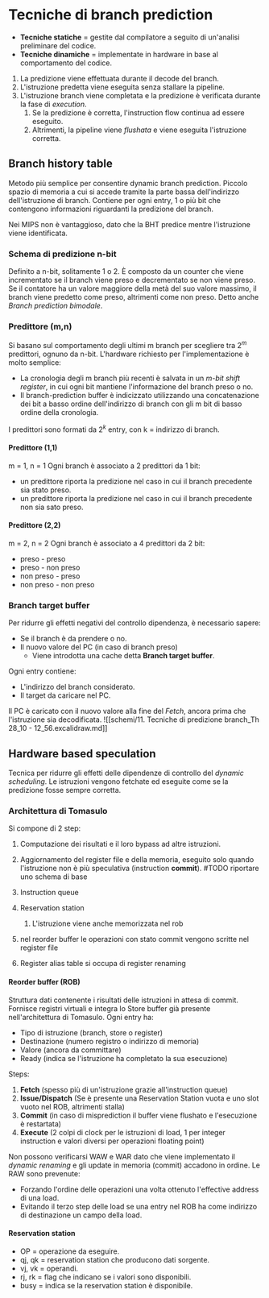 # Tecniche di branch prediction
- **Tecniche statiche** = gestite dal compilatore a seguito di un'analisi preliminare del codice.
- **Tecniche dinamiche** = implementate in hardware in base al comportamento del codice.

1. La predizione viene effettuata durante il decode del branch.
2. L'istruzione predetta viene eseguita senza stallare la pipeline.
3. L'istruzione branch viene completata e la predizione è verificata durante la fase di *execution*.
	1. Se la predizione è corretta, l'instruction flow continua ad essere eseguito.
	2. Altrimenti, la pipeline viene *flushata* e viene eseguita l'istruzione corretta.

## Branch history table
Metodo più semplice per consentire dynamic branch prediction. Piccolo spazio di memoria a cui si accede tramite la parte bassa dell'indirizzo dell'istruzione di branch. Contiene per ogni entry, 1 o più bit che contengono informazioni riguardanti la predizione del branch.

Nei MIPS non è vantaggioso, dato che la BHT predice mentre l'istruzione viene identificata.

### Schema di predizione n-bit
Definito a n-bit, solitamente 1 o 2. È composto da un counter che viene incrementato se il branch viene preso e decrementato se non viene preso. Se il contatore ha un valore maggiore della metà del suo valore massimo, il branch viene predetto come preso, altrimenti come non preso.
Detto anche *Branch prediction bimodale*.

### Predittore (m,n)
Si basano sul comportamento degli ultimi m branch per scegliere tra $2^m$ predittori, ognuno da n-bit.
L'hardware richiesto per l'implementazione è molto semplice:
- La cronologia degli m branch più recenti è salvata in un *m-bit shift register*, in cui ogni bit mantiene l'informazione del branch preso o no.
- Il branch-prediction buffer è indicizzato utilizzando una concatenazione dei bit a basso ordine dell'indirizzo di branch con gli m bit di basso ordine della cronologia.


I predittori sono formati da $2^k$ entry, con k = indirizzo di branch.

#### Predittore (1,1)
m = 1, n = 1
Ogni branch è associato a 2 predittori da 1 bit:
- un predittore riporta la predizione nel caso in cui il branch precedente sia stato preso.
- un predittore riporta la predizione nel caso in cui il branch precedente non sia sato preso.

#### Predittore (2,2)
m = 2, n = 2
Ogni branch è associato a 4 predittori da 2 bit:
- preso - preso
- preso - non preso
- non preso - preso
- non preso - non preso


### Branch target buffer
Per ridurre gli effetti negativi del controllo dipendenza, è necessario sapere:
- Se il branch è da prendere o no.
- Il nuovo valore del PC (in caso di branch preso)
	- Viene introdotta una cache detta **Branch target buffer**.

Ogni entry contiene:
- L'indirizzo del branch considerato.
- Il target da caricare nel PC.

Il PC è caricato con il nuovo valore alla fine del *Fetch*, ancora prima che l'istruzione sia decodificata.
![[schemi/11. Tecniche di predizione branch_Th 28_10 - 12_56.excalidraw.md]]

## Hardware based speculation
Tecnica per ridurre gli effetti delle dipendenze di controllo del *dynamic scheduling*.
Le istruzioni vengono fetchate ed eseguite come se la predizione fosse sempre corretta.

### Architettura di Tomasulo
Si compone di 2 step:
1. Computazione dei risultati e il loro bypass ad altre istruzioni.
2. Aggiornamento del register file e della memoria, eseguito solo quando l'istruzione non è più speculativa (instruction **commit**).
#TODO riportare uno schema di base

1. Instruction queue
2. Reservation station
	1. L'istruzione viene anche memorizzata nel rob
3. nel reorder buffer le operazioni con stato commit vengono scritte nel register file
4. Register alias table si occupa di register renaming

#### Reorder buffer (ROB)
Struttura dati contenente i risultati delle istruzioni in attesa di commit. Fornisce registri virtuali e integra lo Store buffer già presente nell'architettura di Tomasulo. Ogni entry ha:
- Tipo di istruzione (branch, store o register)
- Destinazione (numero registro o indirizzo di memoria)
- Valore (ancora da committare)
- Ready (indica se l'istruzione ha completato la sua esecuzione)

Steps:
1. **Fetch** (spesso più di un'istruzione grazie all'instruction queue)
2. **Issue/Dispatch** (Se è presente una Reservation Station vuota e uno slot vuoto nel ROB, altrimenti stalla)
3. **Commit** (in caso di misprediction il buffer viene flushato e l'esecuzione è restartata)
4. **Execute** (2 colpi di clock per le istruzioni di load, 1 per integer instruction e valori diversi per operazioni floating point)

Non possono verificarsi WAW e WAR dato che viene implementato il *dynamic renaming* e gli update in memoria (commit) accadono in ordine.
Le RAW sono prevenute:
- Forzando l'ordine delle operazioni una volta ottenuto l'effective address di una load.
- Evitando il terzo step delle load se una entry nel ROB ha come indirizzo di destinazione un campo della load.

#### Reservation station
- OP = operazione da eseguire.
- qj, qk = reservation station che producono dati sorgente.
- vj, vk = operandi.
- rj, rk = flag che indicano se i valori sono disponibili.
- busy = indica se la reservation station è disponibile.